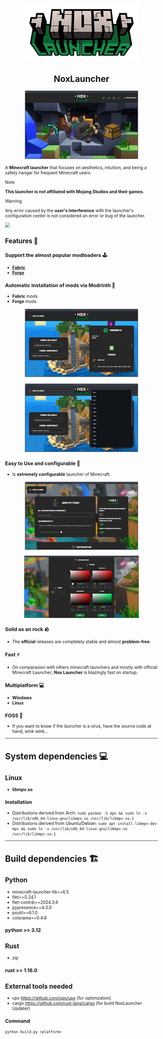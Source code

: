 <p align="center">
   <img alt= "NoxLauncher logo" src= "https://github.com/KraysonStudios/NoxLauncher/blob/master/assets/icon.png" style= "width: 75%; height: 55%;">
</p>

<h1 align="center">NoxLauncher</h1>

<p align="center">
   <img alt= "NoxLauncher Home page" src= "https://github.com/KraysonStudios/NoxLauncher/blob/master/github-assets/home.png" style= "width: 75%; height: 55%;">
</p>

A **Minecraft launcher** that focuses on aesthetics, intuition, and being a safety hangar for frequent Minecraft users.

> [!NOTE]  
> **This launcher is not affiliated with Mojang Studios and their games.**

> [!WARNING]  
> Any error caused by the **user's interference** with the launcher's configuration center is not considered an error or bug of the launcher.

<!---
Discord Markdown Badge API
https://github.com/gitlimes/discord-md-badge?
-->
[![](https://dcbadge.limes.pink/api/server/https://discord.com/invite/DWfuQRsxwb)](https://discord.com/invite/DWfuQRsxwb)

## Features 🎉

### Support the almost popular modloaders 🕹️

- **[Fabric](https://fabricmc.net/)**
- **[Forge](https://files.minecraftforge.net/net/minecraftforge/forge/)**

### Automatic installation of mods via Modrinth 🚀

- **Fabric** mods
- **Forge** mods

<p align="center">
   <img alt= "NoxLauncher Modrinth page" src= "https://github.com/KraysonStudios/NoxLauncher/blob/master/github-assets/modrinth.png" style= "width: 75%; height: 55%;">
</p>

<p align="center">
   <img alt= "NoxLauncher Modrinth page" src= "https://github.com/KraysonStudios/NoxLauncher/blob/master/github-assets/modrinth-dropdown.png" style= "width: 75%; height: 55%;">
</p>

### Easy to Use and configurable 👑

- Is **extremely configurable** launcher of Minecraft.

<p align="center">
   <img alt= "NoxLauncher Settings page" src= "https://github.com/KraysonStudios/NoxLauncher/blob/master/github-assets/settings.png" style= "width: 75%; height: 55%;">
</p>

<p align="center">
   <img alt= "NoxLauncher Customization page" src= "https://github.com/KraysonStudios/NoxLauncher/blob/master/github-assets/customization.png" style= "width: 75%; height: 55%;">
</p>

### Solid as an rock 🪨

- The **official** releases are completely stable and almost **problem-free**.

### Fast ⚡

- On comparasion with others minecraft launchers and mostly with official Minecraft Launcher; **Nox Launcher** is blazingly fast on startup. 

### Multiplatform 💻

- **Windows**
- **Linux**

### FOSS 👐

- If you want to know if the launcher is a *virus*, have the source code at hand, wink wink...

-------------------------------------------

# System dependencies 💻

## Linux

   - **libmpv.so**

   ### Installation

   - Distributions derived from Arch: `sudo pacman -S mpv && sudo ln -s /usr/lib/x86_64-linux-gnu/libmpv.so /usr/lib/libmpv.so.1`
   - Distributions derived from Ubuntu/Debian: `sudo apt install libmpv-dev mpv && sudo ln -s /usr/lib/x86_64-linux-gnu/libmpv.so /usr/lib/libmpv.so.1`

-------------------------------------------

# Build dependencies 🏗️

## Python

- minecraft-launcher-lib==6.5
- flet==0.24.1
- flet-contrib==2024.3.6
- pypresence==4.3.0
- psutil==6.1.0
- colorama==0.4.6

### python >= 3.12

## Rust

- zip

### rust >= 1.18.0

## External tools needed

- upx https://github.com/upx/upx (for optimization)
- cargo https://github.com/rust-lang/cargo (for build NoxLauncher Updater)

### Command

`python build.py <platform>`
